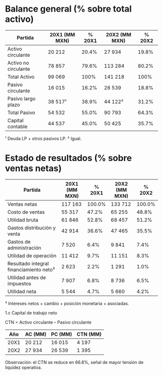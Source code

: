 # Balance general (% sobre total activo)
| Partida                         | 20X1 (MM MXN) | % 20X1 | 20X2 (MM MXN) | % 20X2 |
|---------------------------------|---------------|--------|---------------|--------|
| Activo circulante               |  20 212       | 20.4%  |  27 934       | 19.8%  |
| Activo no circulante            |  78 857       | 79.6%  | 113 284       | 80.2%  |
| Total Activo                      |  99 069       | 100%   | 141 218       | 100%   |
| Pasivo circulante               |  16 015       | 16.2%  |  26 539       | 18.8%  |
| Pasivo largo plazo              |  38 517¹      | 38.9%  |  44 122²      | 31.2%  |
| Total Pasivo                |  54 532       | 55.0%  |  90 793       | 64.3%  |
| Capital contable                |  44 537       | 45.0%  |  50 425       | 35.7%  |

¹ Deuda LP + otros pasivos LP.
² Igual.

# Estado de resultados (% sobre ventas netas)
| Partida                         | 20X1 (MM MXN) | % 20X1 | 20X2 (MM MXN) | % 20X2 |
|---------------------------------|---------------|--------|---------------|--------|
| Ventas netas                    | 117 163       | 100.0% | 133 712       | 100.0% |
| Costo de ventas                 |  55 317       |  47.2% |  65 255       |  48.8% |
| Utilidad bruta                  |  61 846       |  52.8% |  68 457       |  51.2% |
| Gastos distribución y venta     |  42 914       |  36.6% |  47 465       |  35.5% |
| Gastos de administración        |   7 520       |   6.4% |   9 841       |   7.4% |
| Utilidad de operación           |  11 412       |   9.7% |  11 151       |   8.3% |
| Resultado integral financiamiento neto³ |  2 623 |   2.2% |  1 291       |   1.0% |
| Utilidad antes de impuestos     |   7 907       |   6.8% |   8 736       |   6.5% |
| Utilidad neta                   |   5 544       |   4.7% |   5 660       |   4.2% |
³ Intereses netos + cambio + posición monetaria + asociadas.


1.c Capital de trabajo neto

CTN = Activo circulante – Pasivo circulante

| Año   | AC (MM) | PC (MM) | CTN (MM) |
|-------|---------|---------|----------|
| 20X1  | 20 212  | 16 015  |  4 197   |
| 20X2  | 27 934  | 26 539  |  1 395   |

Observación: el CTN se reduce en 66.8%, señal de mayor tensión de liquidez operativa.

